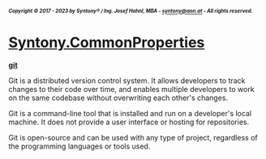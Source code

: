 ##### <sub><sub>Copyright &copy; 2017 - 2023 by Syntony&reg; / Ing. Josef Hahnl, MBA - syntony@aon.at - All rights reserved.</sub></sub>
# [Syntony.CommonProperties](./../README.md)

<a name="git"/>[**git**](https://git-scm.com/)

Git is a distributed version control system. It allows developers to track changes to their code over time, and enables multiple developers to work on the same codebase without overwriting each other's changes.

Git is a command-line tool that is installed and run on a developer's local machine. It does not provide a user interface or hosting for repositories.

Git is open-source and can be used with any type of project, regardless of the programming languages or tools used.
